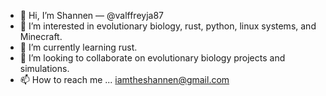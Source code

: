 - 👋 Hi, I’m Shannen — @valffreyja87
- 👀 I’m interested in evolutionary biology, rust, python, linux systems, and Minecraft.
- 🌱 I’m currently learning rust.
- 💞️ I’m looking to collaborate on evolutionary biology projects and simulations.
- 📫 How to reach me ... iamtheshannen@gmail.com

<!---
valfreyja87/valfreyja87 is a ✨ special ✨ repository because its `README.md` (this file) appears on your GitHub profile.
You can click the Preview link to take a look at your changes.
--->
